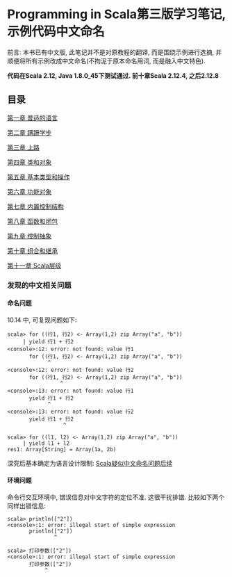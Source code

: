 # Programming in Scala第三版学习笔记, 示例代码中文命名

前言: 本书已有中文版, 此笔记并不是对原教程的翻译, 而是围绕示例进行选摘, 并顺便将所有示例改成中文命名(不拘泥于原本命名用词, 而是融入中文特色).

**代码在Scala 2.12, Java 1.8.0_45下测试通过. 前十章Scala 2.12.4, 之后2.12.8**

## 目录

[第一章 普适的语言](章/第一章%20普适的语言.md)

[第二章 蹒跚学步](章/第二章%20蹒跚学步.md)

[第三章 上路](章/第三章%20上路.md)

[第四章 类和对象](章/第四章%20类和对象.md)

[第五章 基本类型和操作](章/第五章%20基本类型和操作.md)

[第六章 功能对象](章/第六章%20功能对象.md)

[第七章 内置控制结构](章/第七章%20内置控制结构.md)

[第八章 函数和闭包](章/第八章%20函数和闭包.md)

[第九章 控制抽象](章/第九章%20控制抽象.md)

[第十章 组合和继承](章/第十章%20组合和继承.md)

[第十一章 Scala层级](章/第十一章%20Scala层级.md)

### 发现的中文相关问题

#### 命名问题
10.14 中, 可复现问题如下:
```
scala> for ((行1, 行2) <- Array(1,2) zip Array("a", "b"))
     | yield 行1 + 行2
<console>:12: error: not found: value 行1
       for ((行1, 行2) <- Array(1,2) zip Array("a", "b"))
             ^
<console>:12: error: not found: value 行2
       for ((行1, 行2) <- Array(1,2) zip Array("a", "b"))
                 ^
<console>:13: error: not found: value 行1
       yield 行1 + 行2
             ^
<console>:13: error: not found: value 行2
       yield 行1 + 行2
                  ^

scala> for ((l1, l2) <- Array(1,2) zip Array("a", "b"))
     | yield l1 + l2
res1: Array[String] = Array(1a, 2b)
```
深究后基本确定为语言设计限制: [Scala疑似中文命名问题后续](https://zhuanlan.zhihu.com/p/52114604)

#### 环境问题
命令行交互环境中, 错误信息对中文字符的定位不准. 这很干扰排错. 比较如下两个同样出错信息:
```
scala> println(["2"])
<console>:1: error: illegal start of simple expression
       println(["2"])
               ^

scala> 打印参数(["2"])
<console>:1: error: illegal start of simple expression
       打印参数(["2"])
            ^
```
